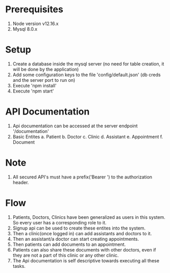 # Prerequisites
1. Node version v12.16.x
2. Mysql 8.0.x

# Setup
1. Create a database inside the mysql server (no need for table creation, it will be done by the application)
2. Add some configuration keys to the file 'config/default.json' (db creds and the server port to run on)
3. Execute 'npm install'
4. Execute 'npm start'

# API Documentation
1. Api documentation can be accessed at the server endpoint '/documentation' 
2. Basic Entites 
    a. Patient
    b. Doctor
    c. Clinic
    d. Assistant
    e. Appointment
    f. Document

# Note
1. All secured API's must have a prefix('Bearer ') to the authorization header.

# Flow
1. Patients, Doctors, Clinics have been generalized as users in this system. So every user has a corresponding role to it.
2. Signup api can be used to create these entites into the system.
3. Then a clinic(once logged in) can add assistants and doctors to it.
4. Then an assistant/a doctor can start creating appointments.
5. Then patients can add documents to an appointment.
6. Patients can also share these documents with other doctors, even if they are not a part of this clinic or any other clinic.
7. The Api documentation is self descriptive towards executing all these tasks.

